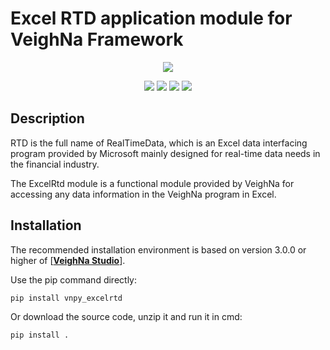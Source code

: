 # Excel RTD application module for VeighNa Framework

<p align="center">
  <img src ="https://vnpy.oss-cn-shanghai.aliyuncs.com/vnpy-logo.png"/>
</p>

<p align="center">
    <img src ="https://img.shields.io/badge/version-1.0.1-blueviolet.svg"/>
    <img src ="https://img.shields.io/badge/platform-windows-yellow.svg"/>
    <img src ="https://img.shields.io/badge/python-3.7|3.8|3.9|3.10-blue.svg" />
    <img src ="https://img.shields.io/github/license/vnpy/vnpy.svg?color=orange"/>
</p>

## Description

RTD is the full name of RealTimeData, which is an Excel data interfacing program provided by Microsoft mainly designed for real-time data needs in the financial industry.

The ExcelRtd module is a functional module provided by VeighNa for accessing any data information in the VeighNa program in Excel.

## Installation

The recommended installation environment is based on version 3.0.0 or higher of [[**VeighNa Studio**](https://github.com/paperswithbacktest/vnpy)].

Use the pip command directly:

```bash
pip install vnpy_excelrtd
```


Or download the source code, unzip it and run it in cmd:

```bash
pip install .
```
